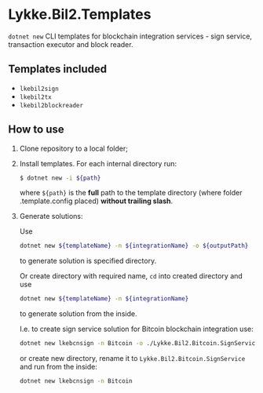# Lykke.Bil2.Templates

`dotnet new` CLI templates for blockchain integration services - sign service, transaction executor and block reader.

## Templates included

- `lkebil2sign`
- `lkebil2tx`
- `lkebil2blockreader`

## How to use

1. Clone repository to a local folder;
2. Install templates. For each internal directory run:

    ```bash
    $ dotnet new -i ${path}
    ```

    where `${path}` is the __full__ path to the template directory (where folder .template.config placed) __without trailing slash__.

3. Generate solutions:

    Use

    ```bash
    dotnet new ${templateName} -n ${integrationName} -o ${outputPath}
    ```

    to generate solution is specified directory.

    Or create directory with required name, `cd` into created directory and use

    ```bash
    dotnet new ${templateName} -n ${integrationName}
    ```

    to generate solution from the inside.

    I.e. to create sign service solution for Bitcoin blockchain integration use:

    ```bash
    dotnet new lkebcnsign -n Bitcoin -o ./Lykke.Bil2.Bitcoin.SignService
    ```

    or create new directory, rename it to `Lykke.Bil2.Bitcoin.SignService` and run from the inside:

    ```bash
    dotnet new lkebcnsign -n Bitcoin 
    ```